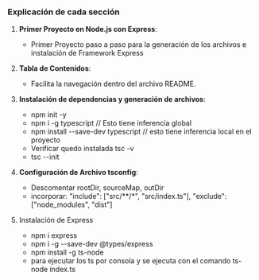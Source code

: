 ### **Explicación de cada sección**
 
1. **Primer Proyecto en Node.js con Express**:
   - Primer Proyecto paso a paso para la generación de los archivos e instalación de Framework Express
   
 
2. **Tabla de Contenidos**:
 
   - Facilita la navegación dentro del archivo README.
 
3. **Instalación de dependencias y generación de archivos**:
 
    - npm init -y
    - npm i -g typescript // Esto tiene inferencia global
    - npm install --save-dev typescript // esto tiene inferencia local en el proyecto
    - Verificar quedo instalada tsc -v
    - tsc --init
 
4. **Configuración de Archivo tsconfig**:
 
   - Descomentar rootDir, sourceMap, outDir
   - incorporar:
    "include": ["src/**/*", "src/index.ts"],
    "exclude": ["node_modules", "dist"]
 
5. Instalación de Express
    - npm i express
    - npm i -g --save-dev @types/express
    - npm install -g ts-node
    - para ejecutar los ts por consola y se ejecuta con el comando ts-node index.ts